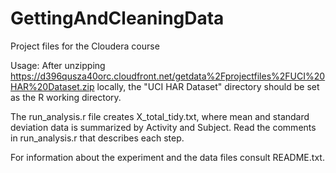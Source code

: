# GettingAndCleaningData
Project files for the Cloudera course

Usage:
After unzipping https://d396qusza40orc.cloudfront.net/getdata%2Fprojectfiles%2FUCI%20HAR%20Dataset.zip locally,
the "UCI HAR Dataset" directory should be set as the R working directory.

The run_analysis.r file creates X_total_tidy.txt, where mean and standard deviation data is summarized by Activity and Subject.
Read the comments in run_analysis.r that describes each step.

For information about the experiment and the data files consult README.txt.

